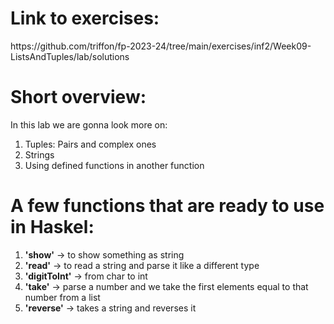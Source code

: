 <h1>Link to exercises:</h1>
<p>https://github.com/triffon/fp-2023-24/tree/main/exercises/inf2/Week09-ListsAndTuples/lab/solutions</p>
<h1>Short overview: </h1>
<p>In this lab we are gonna look more on:
  <ol>
    <li>Tuples: Pairs and complex ones </li>
    <li>Strings</li>
    <li>Using defined functions in another function</li>
  </ol>
</p>
<h1>A few functions that are ready to use in Haskel:</h1>
<p>
  <ol>
    <li><b>'show'</b> -> to show something as string</li>
    <li><b>'read'</b> -> to read a string and parse it like a different type</li>
    <li><b>'digitToInt'</b> -> from char to int</li>
    <li><b>'take'</b> -> parse a number and we take the first elements equal to that number from a list</li>
    <li><b>'reverse'</b> -> takes a string and reverses it</li>
  </ol>
</p>

